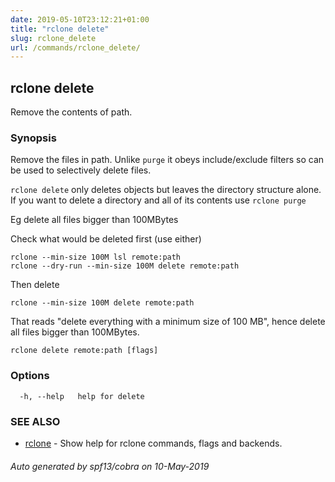 ```yaml
---
date: 2019-05-10T23:12:21+01:00
title: "rclone delete"
slug: rclone_delete
url: /commands/rclone_delete/
---
```

## rclone delete

Remove the contents of path.

### Synopsis


Remove the files in path.  Unlike `purge` it obeys include/exclude
filters so can be used to selectively delete files.

`rclone delete` only deletes objects but leaves the directory structure
alone. If you want to delete a directory and all of its contents use
`rclone purge`

Eg delete all files bigger than 100MBytes

Check what would be deleted first (use either)

    rclone --min-size 100M lsl remote:path
    rclone --dry-run --min-size 100M delete remote:path

Then delete

    rclone --min-size 100M delete remote:path

That reads "delete everything with a minimum size of 100 MB", hence
delete all files bigger than 100MBytes.


```
rclone delete remote:path [flags]
```

### Options

```
  -h, --help   help for delete
```

### SEE ALSO

* [rclone](/commands/rclone/)	 - Show help for rclone commands, flags and backends.

###### Auto generated by spf13/cobra on 10-May-2019
